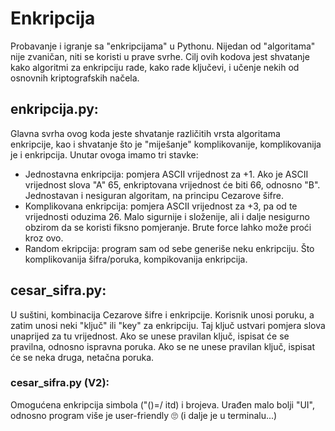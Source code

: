 # Enkripcija
Probavanje i igranje sa "enkripcijama" u Pythonu. Nijedan od "algoritama" nije zvaničan, niti se koristi u prave svrhe. Cilj ovih kodova jest shvatanje kako algoritmi za enkripciju rade, kako rade ključevi, i učenje nekih od osnovnih kriptografskih načela.

<h2>enkripcija.py: </h2> Glavna svrha ovog koda jeste shvatanje različitih vrsta algoritama enkripcije, kao i shvatanje što je "miješanje" komplikovanije, komplikovanija je i enkripcija. Unutar ovoga imamo tri stavke: 

- Jednostavna enkripcija: pomjera  ASCII vrijednost za +1. Ako je ASCII vrijednost slova "A" 65, enkriptovana vrijednost će biti 66, odnosno "B". Jednostavan i nesiguran algoritam, na principu Cezarove šifre.
- Komplikovana enkripcija: pomjera ASCII vrijednost za +3, pa od te vrijednosti oduzima 26. Malo sigurnije i složenije, ali i dalje nesigurno obzirom da se koristi fiksno pomjeranje. Brute force lahko može proći kroz ovo.
- Random ekripcija: program sam od sebe generiše neku enkripciju. Što komplikovanija šifra/poruka, kompikovanija enkripcija.


<h2>cesar_sifra.py: </h2> U suštini, kombinacija Cezarove šifre i enkripcije. Korisnik unosi poruku, a zatim unosi neki "ključ" ili "key" za enkripciju. Taj ključ ustvari pomjera slova unaprijed za tu vrijednost. Ako se unese pravilan ključ, ispisat će se pravilna, odnosno ispravna poruka. Ako se ne unese pravilan ključ, ispisat će se neka druga, netačna poruka.
  <h3>cesar_sifra.py (V2): </h3> Omogućena enkripcija simbola ("()=/ itd) i brojeva. Urađen malo bolji "UI", odnosno program više je user-friendly 🙄 (i dalje je u terminalu...)
